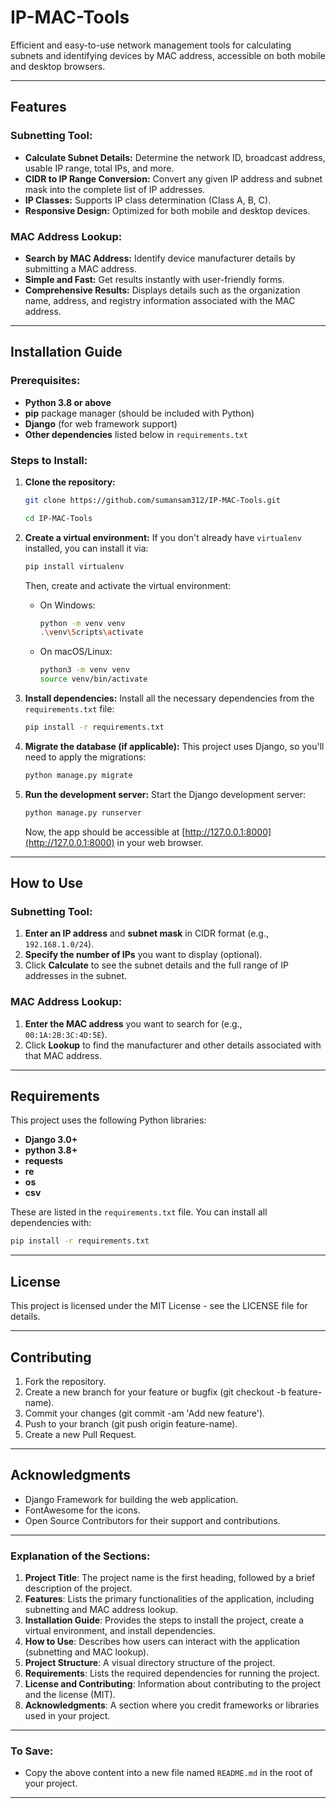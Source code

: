 # IP-MAC-Tools

Efficient and easy-to-use network management tools for calculating subnets and identifying devices by MAC address, accessible on both mobile and desktop browsers.

---

## Features

### Subnetting Tool:

- **Calculate Subnet Details:** Determine the network ID, broadcast address, usable IP range, total IPs, and more.
- **CIDR to IP Range Conversion:** Convert any given IP address and subnet mask into the complete list of IP addresses.
- **IP Classes:** Supports IP class determination (Class A, B, C).
- **Responsive Design:** Optimized for both mobile and desktop devices.

### MAC Address Lookup:

- **Search by MAC Address:** Identify device manufacturer details by submitting a MAC address.
- **Simple and Fast:** Get results instantly with user-friendly forms.
- **Comprehensive Results:** Displays details such as the organization name, address, and registry information associated with the MAC address.

---

## Installation Guide

### Prerequisites:

- **Python 3.8 or above**
- **pip** package manager (should be included with Python)
- **Django** (for web framework support)
- **Other dependencies** listed below in `requirements.txt`

### Steps to Install:

1. **Clone the repository:**

   ```bash
   git clone https://github.com/sumansam312/IP-MAC-Tools.git

   cd IP-MAC-Tools
   ```

2. **Create a virtual environment:**
   If you don't already have `virtualenv` installed, you can install it via:

   ```bash
   pip install virtualenv
   ```

   Then, create and activate the virtual environment:

   - On Windows:
     ```bash
     python -m venv venv
     .\venv\Scripts\activate
     ```
   - On macOS/Linux:
     ```bash
     python3 -m venv venv
     source venv/bin/activate
     ```

3. **Install dependencies:**
   Install all the necessary dependencies from the `requirements.txt` file:

   ```bash
   pip install -r requirements.txt
   ```

4. **Migrate the database (if applicable):**
   This project uses Django, so you'll need to apply the migrations:

   ```bash
   python manage.py migrate
   ```

5. **Run the development server:**
   Start the Django development server:
   ```bash
   python manage.py runserver
   ```
   Now, the app should be accessible at [http://127.0.0.1:8000](http://127.0.0.1:8000) in your web browser.

---

## How to Use

### Subnetting Tool:

1. **Enter an IP address** and **subnet mask** in CIDR format (e.g., `192.168.1.0/24`).
2. **Specify the number of IPs** you want to display (optional).
3. Click **Calculate** to see the subnet details and the full range of IP addresses in the subnet.

### MAC Address Lookup:

1. **Enter the MAC address** you want to search for (e.g., `00:1A:2B:3C:4D:5E`).
2. Click **Lookup** to find the manufacturer and other details associated with that MAC address.

---

## Requirements

This project uses the following Python libraries:

- **Django 3.0+**
- **python 3.8+**
- **requests**
- **re**
- **os**
- **csv**

These are listed in the `requirements.txt` file. You can install all dependencies with:

```bash
pip install -r requirements.txt
```

---

## License

This project is licensed under the MIT License - see the LICENSE file for details.

---

## Contributing

1. Fork the repository.
2. Create a new branch for your feature or bugfix (git checkout -b feature-name).
3. Commit your changes (git commit -am 'Add new feature').
4. Push to your branch (git push origin feature-name).
5. Create a new Pull Request.

---

## Acknowledgments

- Django Framework for building the web application.
- FontAwesome for the icons.
- Open Source Contributors for their support and contributions.

---

### Explanation of the Sections:

1. **Project Title**: The project name is the first heading, followed by a brief description of the project.
2. **Features**: Lists the primary functionalities of the application, including subnetting and MAC address lookup.
3. **Installation Guide**: Provides the steps to install the project, create a virtual environment, and install dependencies.
4. **How to Use**: Describes how users can interact with the application (subnetting and MAC lookup).
5. **Project Structure**: A visual directory structure of the project.
6. **Requirements**: Lists the required dependencies for running the project.
7. **License and Contributing**: Information about contributing to the project and the license (MIT).
8. **Acknowledgments**: A section where you credit frameworks or libraries used in your project.

---

### To Save:

- Copy the above content into a new file named `README.md` in the root of your project.

---
